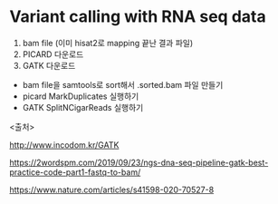 # Variant calling with RNA seq data 

1. bam file  (이미 hisat2로 mapping 끝난 결과 파일)
2. PICARD 다운로드
3. GATK 다운로드



* bam file을 samtools로 sort해서 .sorted.bam 파일 만들기
* picard MarkDuplicates 실행하기
* GATK SplitNCigarReads 실행하기







<출처>

http://www.incodom.kr/GATK

https://2wordspm.com/2019/09/23/ngs-dna-seq-pipeline-gatk-best-practice-code-part1-fastq-to-bam/

https://www.nature.com/articles/s41598-020-70527-8

